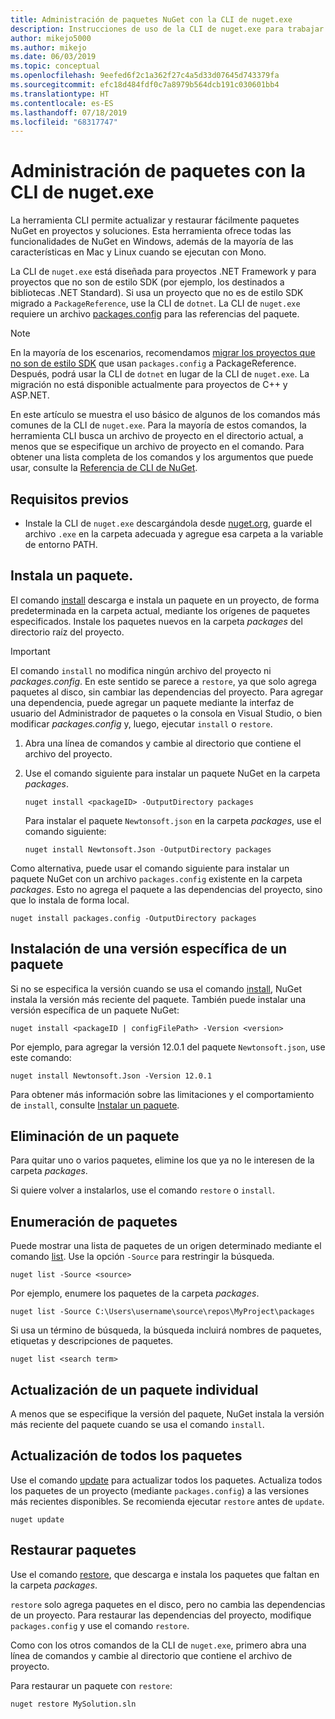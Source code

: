 ```yaml
---
title: Administración de paquetes NuGet con la CLI de nuget.exe
description: Instrucciones de uso de la CLI de nuget.exe para trabajar con paquetes NuGet.
author: mikejo5000
ms.author: mikejo
ms.date: 06/03/2019
ms.topic: conceptual
ms.openlocfilehash: 9eefed6f2c1a362f27c4a5d33d07645d743379fa
ms.sourcegitcommit: efc18d484fdf0c7a8979b564dcb191c030601bb4
ms.translationtype: HT
ms.contentlocale: es-ES
ms.lasthandoff: 07/18/2019
ms.locfileid: "68317747"
---
```

# <a name="manage-packages-using-the-nugetexe-cli"></a>Administración de paquetes con la CLI de nuget.exe

La herramienta CLI permite actualizar y restaurar fácilmente paquetes NuGet en proyectos y soluciones. Esta herramienta ofrece todas las funcionalidades de NuGet en Windows, además de la mayoría de las características en Mac y Linux cuando se ejecutan con Mono.

La CLI de `nuget.exe` está diseñada para proyectos .NET Framework y para proyectos que no son de estilo SDK (por ejemplo, los destinados a bibliotecas .NET Standard). Si usa un proyecto que no es de estilo SDK migrado a `PackageReference`, use la CLI de `dotnet`. La CLI de `nuget.exe` requiere un archivo [packages.config](../reference/packages-config.md) para las referencias del paquete.

> [!NOTE]
> En la mayoría de los escenarios, recomendamos [migrar los proyectos que no son de estilo SDK](../reference/migrate-packages-config-to-package-reference.md) que usan `packages.config` a PackageReference. Después, podrá usar la CLI de `dotnet` en lugar de la CLI de `nuget.exe`. La migración no está disponible actualmente para proyectos de C++ y ASP.NET.

En este artículo se muestra el uso básico de algunos de los comandos más comunes de la CLI de `nuget.exe`. Para la mayoría de estos comandos, la herramienta CLI busca un archivo de proyecto en el directorio actual, a menos que se especifique un archivo de proyecto en el comando. Para obtener una lista completa de los comandos y los argumentos que puede usar, consulte la [Referencia de CLI de NuGet](../reference/nuget-exe-cli-reference.md).

## <a name="prerequisites"></a>Requisitos previos

- Instale la CLI de `nuget.exe` descargándola desde [nuget.org](https://dist.nuget.org/win-x86-commandline/latest/nuget.exe), guarde el archivo `.exe` en la carpeta adecuada y agregue esa carpeta a la variable de entorno PATH.

## <a name="install-a-package"></a>Instala un paquete.

El comando [install](../reference/cli-reference/cli-ref-install.md) descarga e instala un paquete en un proyecto, de forma predeterminada en la carpeta actual, mediante los orígenes de paquetes especificados. Instale los paquetes nuevos en la carpeta *packages* del directorio raíz del proyecto.

> [!IMPORTANT]
> El comando `install` no modifica ningún archivo del proyecto ni *packages.config*. En este sentido se parece a `restore`, ya que solo agrega paquetes al disco, sin cambiar las dependencias del proyecto. Para agregar una dependencia, puede agregar un paquete mediante la interfaz de usuario del Administrador de paquetes o la consola en Visual Studio, o bien modificar *packages.config* y, luego, ejecutar `install` o `restore`.

1. Abra una línea de comandos y cambie al directorio que contiene el archivo del proyecto.

2. Use el comando siguiente para instalar un paquete NuGet en la carpeta *packages*.

    ```cli
    nuget install <packageID> -OutputDirectory packages
    ```

    Para instalar el paquete `Newtonsoft.json` en la carpeta *packages*, use el comando siguiente:

    ```cli
    nuget install Newtonsoft.Json -OutputDirectory packages
    ```

Como alternativa, puede usar el comando siguiente para instalar un paquete NuGet con un archivo `packages.config` existente en la carpeta *packages*. Esto no agrega el paquete a las dependencias del proyecto, sino que lo instala de forma local.

```cli
nuget install packages.config -OutputDirectory packages
```

## <a name="install-a-specific-version-of-a-package"></a>Instalación de una versión específica de un paquete

Si no se especifica la versión cuando se usa el comando [install](../reference/cli-reference/cli-ref-install.md), NuGet instala la versión más reciente del paquete. También puede instalar una versión específica de un paquete NuGet:

```cli
nuget install <packageID | configFilePath> -Version <version>
```

Por ejemplo, para agregar la versión 12.0.1 del paquete `Newtonsoft.json`, use este comando:

```cli
nuget install Newtonsoft.Json -Version 12.0.1
```

Para obtener más información sobre las limitaciones y el comportamiento de `install`, consulte [Instalar un paquete](#install-a-package).

## <a name="remove-a-package"></a>Eliminación de un paquete

Para quitar uno o varios paquetes, elimine los que ya no le interesen de la carpeta *packages*.

Si quiere volver a instalarlos, use el comando `restore` o `install`.

## <a name="list-packages"></a>Enumeración de paquetes

Puede mostrar una lista de paquetes de un origen determinado mediante el comando [list](../reference/cli-reference/cli-ref-list.md). Use la opción `-Source` para restringir la búsqueda.

```cli
nuget list -Source <source>
```

Por ejemplo, enumere los paquetes de la carpeta *packages*.

```cli
nuget list -Source C:\Users\username\source\repos\MyProject\packages
```

Si usa un término de búsqueda, la búsqueda incluirá nombres de paquetes, etiquetas y descripciones de paquetes.

```cli
nuget list <search term>
```

## <a name="update-an-individual-package"></a>Actualización de un paquete individual

A menos que se especifique la versión del paquete, NuGet instala la versión más reciente del paquete cuando se usa el comando `install`.

## <a name="update-all-packages"></a>Actualización de todos los paquetes

Use el comando [update](../reference/cli-reference/cli-ref-update.md) para actualizar todos los paquetes. Actualiza todos los paquetes de un proyecto (mediante `packages.config`) a las versiones más recientes disponibles. Se recomienda ejecutar `restore` antes de `update`.

```cli
nuget update
```

## <a name="restore-packages"></a>Restaurar paquetes

Use el comando [restore](../reference/cli-reference/cli-ref-restore.md), que descarga e instala los paquetes que faltan en la carpeta *packages*.

`restore` solo agrega paquetes en el disco, pero no cambia las dependencias de un proyecto. Para restaurar las dependencias del proyecto, modifique `packages.config` y use el comando `restore`.

Como con los otros comandos de la CLI de `nuget.exe`, primero abra una línea de comandos y cambie al directorio que contiene el archivo de proyecto.

Para restaurar un paquete con `restore`:

```cli
nuget restore MySolution.sln
```